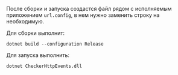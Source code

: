После сборки и запуска создастся файл рядом с исполняемым приложением ``url.config``, в нем нужно заменить строку на необходимую.

Для сборки выполнит:
```console
dotnet build --configuration Release
```

Для запуска выполнить:
```console
dotnet CheckerHttpEvents.dll
```
